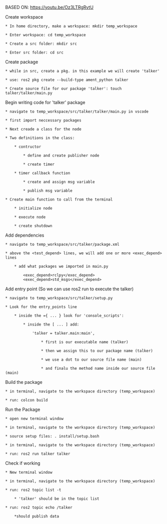 BASED ON: https://youtu.be/Oz3LTRgRvtU


Create workspace

	* In home directory, make a workspace: mkdir temp_workspace

	* Enter workspace: cd temp_workspace

	* Create a src folder: mkdir src

	* Enter src folder: cd src


Create package

	* while in src, create a pkg. in this example we will create 'talker'

	* use: ros2 pkg create --build-type ament_python talker 

	* Create source file for our package 'talker': touch talker/talker/main.py


Begin writing code for 'talker' package

	* navigate to temp_workspace/src/talker/talker/main.py in vscode

	* first import neccessary packages

	* Next creade a class for the node

	* Two definitions in the class:

		* contructor

			* define and create publisher node
			
			* create timer

		* timer callback function

			* create and assign msg variable
			
			* publish msg variable

	* Create main function to call from the terminal

		* initialize node
		
		* execute node
		
		* create shutdown


Add dependencies

	* navigate to temp_workspace/src/talker/package.xml

	* above the <test_depend> lines, we will add one or more <exec_depend> lines

		* add what packages we imported in main.py

			<exec_depend>rclpy</exec_depend>
  			<exec_depend>std_msgs</exec_depend>
  

Add entry point (So we can use ros2 run to execute the talker)

	* navigate to temp_workspace/src/talker/setup.py

	* Look for the entry_points line 

		* inside the ={ ... } look for 'console_scripts':

			* inside the [ ... ] add:

				'talker = talker.main:main',

					* first is our executable name (talker)

					* then we assign this to our package name (talker)

					* we use a dot to our source file name (main)

					* and finalu the method name inside our source file (main)


Build the package

	* in terminal, navigate to the workspace directory (temp_workspace)

	* run: colcon build


Run the Package

	* open new terminal window

	* in terminal, navigate to the workspace directory (temp_workspace)

	* source setup files: . install/setup.bash

	* in terminal, navigate to the workspace directory (temp_workspace)

	* run: ros2 run talker talker

Check if working

	* New terminal window

	* in terminal, navigate to the workspace directory (temp_workspace)

	* run: ros2 topic list -t

		* 'talker' should be in the topic list

	* run: ros2 topic echo /talker

		*should publish data
